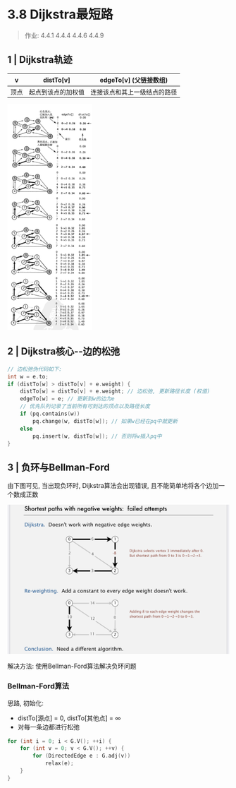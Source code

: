 # 3.8 Dijkstra最短路

> 作业: 4.4.1 4.4.4 4.4.6 4.4.9

## 1 | Dijkstra轨迹

| v    | distTo[v]          | edgeTo[v] (父链接数组)       |
| ---- | ------------------ | ---------------------------- |
| 顶点 | 起点到该点的加权值 | 连接该点和其上一级结点的路径 |

<img src="3.8 Dijkstra最短路.assets/image-20210101110030134.png" alt="image-20210101110030134" style="zoom:50%;" />

## 2 | Dijkstra核心--边的松弛

```cpp
// 边松弛伪代码如下:
int w = e.to;
if (distTo[w] > distTo[v] + e.weight) {
	distTo[w] = distTo[v] + e.weight; // 边松弛, 更新路径长度 (权值)
    edgeTo[w] = e; // 更新到w的边为e
    // 优先队列记录了当前所有可到达的顶点以及路径长度
    if (pq.contains(w)) 
        pq.change(w, distTo[w]); // 如果w已经在pq中就更新
    else 
        pq.insert(w, distTo[w]); // 否则将w插入pq中
}
```

## 3 | 负环与Bellman-Ford

由下图可见, 当出现负环时, Dijkstra算法会出现错误, 且不能简单地将各个边加一个数成正数

<img src="3.8 Dijkstra最短路.assets/image-20210101111347198.png" alt="image-20210101111347198" style="zoom: 50%;" />

解决方法: 使用Bellman-Ford算法解决负环问题

### Bellman-Ford算法

思路, 初始化:

- distTo[源点] = 0, distTo[其他点] = ∞
- 对每一条边都进行松弛 

```cpp
for (int i = 0; i < G.V(); ++i) {
    for (int v = 0; v < G.V(); ++v) {
		for (DirectedEdge e : G.adj(v))
            relax(e);
    }
}
```

